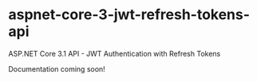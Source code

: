 # aspnet-core-3-jwt-refresh-tokens-api

ASP.NET Core 3.1 API - JWT Authentication with Refresh Tokens

Documentation coming soon!